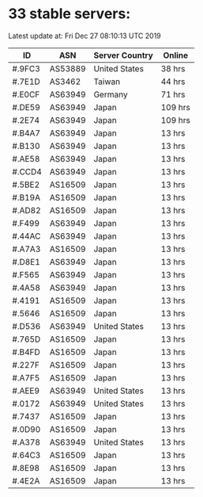 # 33 stable servers:

Latest update at: Fri Dec 27 08:10:13 UTC 2019

| ID | ASN | Server Country | Online |
| -- | --- | -------------- | ------ |
| #.9FC3 | AS53889 | United States | 38 hrs |
| #.7E1D | AS3462 | Taiwan | 44 hrs |
| #.E0CF | AS63949 | Germany | 71 hrs |
| #.DE59 | AS63949 | Japan | 109 hrs |
| #.2E74 | AS63949 | Japan | 109 hrs |
| #.B4A7 | AS63949 | Japan | 13 hrs |
| #.B130 | AS63949 | Japan | 13 hrs |
| #.AE58 | AS63949 | Japan | 13 hrs |
| #.CCD4 | AS63949 | Japan | 13 hrs |
| #.5BE2 | AS16509 | Japan | 13 hrs |
| #.B19A | AS16509 | Japan | 13 hrs |
| #.AD82 | AS16509 | Japan | 13 hrs |
| #.F499 | AS63949 | Japan | 13 hrs |
| #.44AC | AS63949 | Japan | 13 hrs |
| #.A7A3 | AS16509 | Japan | 13 hrs |
| #.D8E1 | AS63949 | Japan | 13 hrs |
| #.F565 | AS63949 | Japan | 13 hrs |
| #.4A58 | AS63949 | Japan | 13 hrs |
| #.4191 | AS16509 | Japan | 13 hrs |
| #.5646 | AS16509 | Japan | 13 hrs |
| #.D536 | AS63949 | United States | 13 hrs |
| #.765D | AS16509 | Japan | 13 hrs |
| #.B4FD | AS16509 | Japan | 13 hrs |
| #.227F | AS16509 | Japan | 13 hrs |
| #.A7F5 | AS16509 | Japan | 13 hrs |
| #.AEE9 | AS63949 | United States | 13 hrs |
| #.0172 | AS63949 | United States | 13 hrs |
| #.7437 | AS16509 | Japan | 13 hrs |
| #.0D90 | AS16509 | Japan | 13 hrs |
| #.A378 | AS63949 | United States | 13 hrs |
| #.64C3 | AS16509 | Japan | 13 hrs |
| #.8E98 | AS16509 | Japan | 13 hrs |
| #.4E2A | AS16509 | Japan | 13 hrs |

